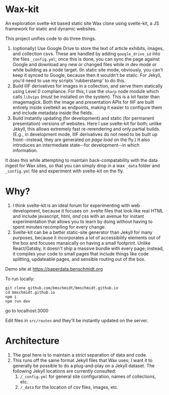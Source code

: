 # Wax-kit

An exploration svelte-kit based static site Wax clone using svelte-kit, a JS framework for static and dynamic websites.

This project unifies code to do three things.

1. (optionally) Use Google Drive to store the text of article exhibits, images, and collection csvs. These are handled by
   adding `google_drive_id` into the files `_config.yml`; once this is done, you can sync the page against Google and download
   any new or changed files while in dev mode or while building as a node target. (In static site mode, obviously, you can't
   keep it synced to Google, because then it wouldn't be static. For Jekyll, you'd need to use my scripts 'rubberstamp' to do this.
2. Build IIIF derivatives for images in a collection, and serve them statically using Level 0 compliance. 
   For this, I use the `sharp` node
   module which calls `libvips` (must be installed on the system). This is a lot faster than imagemagick. Both the image and presentation APIs for
   IIIF are built entirely inside sveltekit as endpoints, making it easier to configure them and include metadata inside the fields.
3. Build instantly updating (for development) and static (for permanent presentation) versions of websites.
   Here I use svelte-kit for both;
   unlike Jekyll, this allows extremely fast re-rerendering and only partial builds. (E.g., in development mode, IIIF derivatives do not need
   to be built up front--instead, they are generated *on page load* on the fly.) It also introduces an intermediate state--for
   development--in which information. 

It does this while attempting to maintain back-compatability with the data ingest for
Wax sites, so that you can simply drop in a wax `_data` folder and `_config.yml` file and
experiment with svelte-kit on the fly.

# Why?

1. I think svelte-kit is an ideal forum for experimenting with web development, because it focuses on .svelte files that
   look like real HTML and include javascript, html, *and* css with an avenue for instant experimentation that allows you to learn by doing without
   having to spent minutes recompiling for every change.
2. Svelte-kit can be a better static-site generator than Jekyll for many purposes, because it incorporates a lot of
   accessibility elements out of the box and focuses manaically on having a small footprint. Unlike React/Gatsby, it
   doesn't ship a massive bundle with every page; instead, it compiles your code to small pages that include things
   like code splitting, updateable pages, and sensible routing out of the box.


Demo site at https://paperdata.benschmidt.org

To run locally:

```
git clone github.com/bmschmidt/bmschmidt.github.io
cd bmschmidt.github.io
npm i
npm run dev
```

go to localhost:3000 

Edit files in `src/routes` and they'll be instantly updated on the server.

# Architecture

1. The goal here is to maintain a strict separation of data and code.
2. This runs off the same format Jekyll files that Wax uses; I want it to generally be possible to do a plug-and-play 
   on a Jekyll dataset. The following Jekyll locations are currently consulted:
   1. `/_config.yml` for general site configuration, names of collections, etc.
   2. `/_data` for the location of csv files, images, etc.



